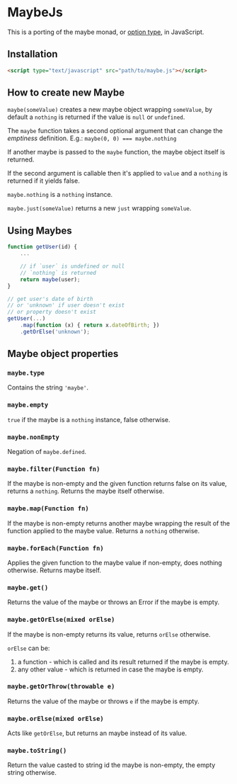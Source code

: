 MaybeJs
=======

This is a porting of the maybe monad, or [option type](https://en.wikipedia.org/wiki/Option_type), in JavaScript.

## Installation

```HTML
<script type="text/javascript" src="path/to/maybe.js"></script>
```

## How to create new Maybe

`maybe(someValue)` creates a new maybe object wrapping `someValue`, by default a `nothing` is returned if the value is `null` or `undefined`.

The `maybe` function takes a second optional argument that can change the *emptiness* definition.
E.g.: `maybe(0, 0) === maybe.nothing`

If another maybe is passed to the `maybe` function, the maybe object itself is returned.

If the second argument is callable then it's applied to `value` and a `nothing` is returned if it yields false.

`maybe.nothing` is a `nothing` instance.

`maybe.just(someValue)` returns a new `just` wrapping `someValue`.

## Using Maybes

```javascript
function getUser(id) {
    ...

    // if `user` is undefined or null
    // `nothing` is returned
    return maybe(user);
}

// get user's date of birth
// or 'unknown' if user doesn't exist
// or property doesn't exist
getUser(...)
    .map(function (x) { return x.dateOfBirth; })
    .getOrElse('unknown');
```

## Maybe object properties

### `maybe.type`
Contains the string `'maybe'`.

### `maybe.empty`
`true` if the maybe is a `nothing` instance, false otherwise.

### `maybe.nonEmpty`
Negation of `maybe.defined`.

### `maybe.filter(Function fn)`
If the maybe is non-empty and the given function returns false on its value, returns a `nothing`.
Returns the maybe itself otherwise.

### `maybe.map(Function fn)`
If the maybe is non-empty returns another maybe wrapping the result of the function applied to the maybe value.
Returns a `nothing` otherwise.

### `maybe.forEach(Function fn)`
Applies the given function to the maybe value if non-empty, does nothing otherwise.
Returns maybe itself.

### `maybe.get()`
Returns the value of the maybe or throws an Error if the maybe is empty.

### `maybe.getOrElse(mixed orElse)`
If the maybe is non-empty returns its value, returns `orElse` otherwise.

`orElse` can be:

1. a function - which is called and its result returned if the maybe is empty.
2. any other value - which is returned in case the maybe is empty.

### `maybe.getOrThrow(throwable e)`
Returns the value of the maybe or throws `e` if the maybe is empty.

### `maybe.orElse(mixed orElse)`
Acts like `getOrElse`, but returns an maybe instead of its value.

### `maybe.toString()`
Return the value casted to string id the maybe is non-empty, the empty string otherwise.
